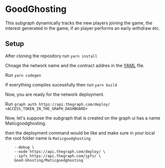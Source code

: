 # GoodGhosting
This subgraph dynamically tracks the new players joining the game, the interest generated in the game, if an player performs an early withdraw etc.

## Setup
After cloning the repository run ```yarn install```

Chnage the network name and the contract addres in the [YAML](https://github.com/Good-Ghosting/graph/blob/master/subgraph.yaml) file.

Run ```yarn codegen```

If everything compiles sucessfully then run ```yarn build```

Now, you are ready for the network deployment.

Run ```graph auth https://api.thegraph.com/deploy/ <ACCESS_TOKEN_IN_THE_GRAPH_DASHBOARD>```

Now, let's suppose the subgraph that is created on the graph ui has a name Maticgoodghosting.

then the deployment command would be like and make sure in your local the root folder name is ```Maticgoodghosting```

```graph deploy \
    --debug \
    --node https://api.thegraph.com/deploy/ \
    --ipfs https://api.thegraph.com/ipfs/ \
    Good-Ghosting/Maticgoodghosting```
